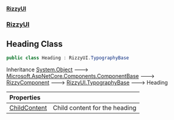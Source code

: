 #### [RizzyUI](index 'index')
### [RizzyUI](RizzyUI 'RizzyUI')

## Heading Class

```csharp
public class Heading : RizzyUI.TypographyBase
```

Inheritance [System.Object](https://docs.microsoft.com/en-us/dotnet/api/System.Object 'System.Object') &#129106; [Microsoft.AspNetCore.Components.ComponentBase](https://docs.microsoft.com/en-us/dotnet/api/Microsoft.AspNetCore.Components.ComponentBase 'Microsoft.AspNetCore.Components.ComponentBase') &#129106; [RizzyComponent](RizzyUI.RizzyComponent 'RizzyUI.RizzyComponent') &#129106; [RizzyUI.TypographyBase](https://docs.microsoft.com/en-us/dotnet/api/RizzyUI.TypographyBase 'RizzyUI.TypographyBase') &#129106; Heading

| Properties | |
| :--- | :--- |
| [ChildContent](RizzyUI.Heading.ChildContent 'RizzyUI.Heading.ChildContent') | Child content for the heading |
